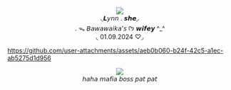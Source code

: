  
<div align="center">
  <img src="https://komarev.com/ghpvc/?username=your-github-username&label=★">
</div>

<div align="center">
◟𝙇𝘺𝘯𝘯 . 𝙨𝙝𝙚◞
</div>
<div align="center">
. ᯓ 𝘉𝘢𝘸𝘢𝘸𝘢𝘪𝘬𝘢'𝘴 
  ᡣ𐭩 𝙬𝙞𝙛𝙚𝙮 ^_^
</div>
<div align="center">
◟ 01.09.2024 ♡◞
</div>

https://github.com/user-attachments/assets/aeb0b060-b24f-42c5-a1ec-ab5275d1d956

<div align="center">
 <img src="https://github.com/user-attachments/assets/00964f5e-088d-4a64-9578-8723a6d46e15">
</div>
<div align="center">
𝘩𝘢𝘩𝘢 𝘮𝘢𝘧𝘪𝘢 𝘣𝘰𝘴𝘴 𝘱𝘢𝘵 𝘱𝘢𝘵
</div>
